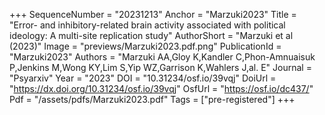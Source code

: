 +++
SequenceNumber = "20231213"
Anchor = "Marzuki2023"
Title = "Error- and inhibitory-related brain activity associated with political ideology: A multi-site replication study"
AuthorShort = "Marzuki et al (2023)"
Image = "previews/Marzuki2023.pdf.png"
PublicationId = "Marzuki2023"
Authors = "Marzuki AA,Gloy K,Kandler C,Phon-Amnuaisuk P,Jenkins M,Wong KY,Lim S,Yip WZ,Garrison K,Wahlers J,al. E"
Journal = "Psyarxiv"
Year = "2023"
DOI = "10.31234/osf.io/39vqj"
DoiUrl = "https://dx.doi.org/10.31234/osf.io/39vqj"
OsfUrl = "https://osf.io/dc437/"
Pdf = "/assets/pdfs/Marzuki2023.pdf"
Tags = ["pre-registered"]
+++